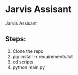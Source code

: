 # Jarvis Assisant
 Jarvis Assisant

## Steps:

1. Clone the repo
2. pip install -r requirements.txt
3. cd scripts
4. python main.py
